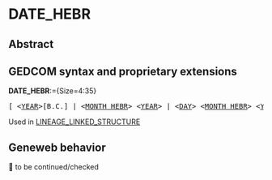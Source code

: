 ﻿# DATE_HEBR
## Abstract

## GEDCOM syntax and proprietary extensions

**DATE_HEBR**:={Size=4:35}
<pre>
[ &lt;<a href=Ged.YEAR.md>YEAR</a>&gt;[B.C.] | &lt;<a href=Ged.MONTH_HEBR.md>MONTH_HEBR</a>&gt; &lt;<a href=Ged.YEAR.md>YEAR</a>&gt; | &lt;<a href=Ged.DAY.md>DAY</a>&gt; &lt;<a href=Ged.MONTH_HEBR.md>MONTH_HEBR</a>&gt; &lt;<a href=Ged.YEAR.md>YEAR</a>&gt; ]
</pre>
Used in <a href=Ged.LINEAGE_LINKED_STRUCTURE.md>LINEAGE_LINKED_STRUCTURE</a><br />
## Geneweb behavior



🚧 to be continued/checked

